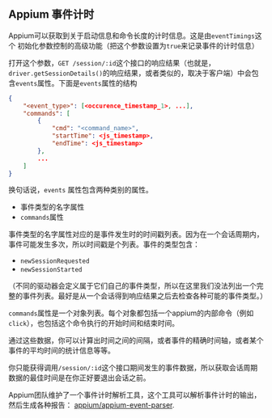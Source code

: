 ## Appium 事件计时

Appium可以获取到关于启动信息和命令长度的计时信息。这是由`eventTimings`这个 初始化参数控制的高级功能（把这个参数设置为`true`来记录事件的计时信息）

打开这个参数，`GET /session/:id`这个接口的响应结果（也就是，`driver.getSessionDetails()`的响应结果，或者类似的，取决于客户端）中会包含`events`属性。下面是`events`属性的结构

```json
{
    "<event_type>": [<occurence_timestamp_1>, ...],
    "commands": [
        {
            "cmd": "<command_name>",
            "startTime": <js_timestamp>,
            "endTime": <js_timestamp>
        },
        ...
    ]
}
```

换句话说，`events` 属性包含两种类别的属性。

* 事件类型的名字属性
* `commands`属性

事件类型的名字属性对应的是事件发生时的时间戳列表。因为在一个会话周期内，事件可能发生多次，所以时间戳是个列表。事件的类型包含：

* `newSessionRequested`
* `newSessionStarted`

（不同的驱动器会定义属于它们自己的事件类型，所以在这里我们没法列出一个完整的事件列表。最好是从一个会话得到响应结果之后去检查各种可能的事件类型。）

`commands`属性是一个对象列表。每个对象都包括一个appium的内部命令（例如 `click`），也包括这个命令执行的开始时间和结束时间。

通过这些数据，你可以计算出时间之间的间隔，或者事件的精确时间轴，或者某个事件的平均时间的统计信息等等。

你只能获得调用`/session/:id`这个接口期间发生的事件数据，所以获取会话周期数据的最佳时间是在你正好要退出会话之前。

Appium团队维护了一个事件计时解析工具，这个工具可以解析事件计时的输出，然后生成各种报告：
[appium/appium-event-parser](https://github.com/appium/appium-event-parser).
